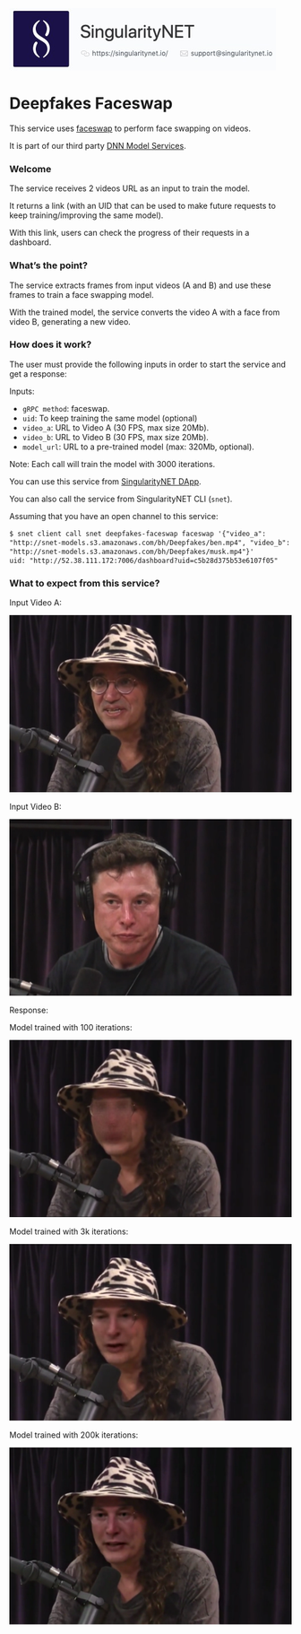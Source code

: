 [issue-template]: ../../../issues/new?template=BUG_REPORT.md
[feature-template]: ../../../issues/new?template=FEATURE_REQUEST.md

![singnetlogo](../assets/singnet-logo.jpg?raw=true 'SingularityNET')

# Deepfakes Faceswap

This service uses [faceswap](https://github.com/deepfakes/faceswap) to perform face swapping on videos.

It is part of our third party [DNN Model Services](https://github.com/singnet/dnn-model-services).

### Welcome

The service receives 2 videos URL as an input to train the model.

It returns a link (with an UID that can be used to make future requests to keep training/improving the same model).

With this link, users can check the progress of their requests in a dashboard.

### What’s the point?

The service extracts frames from input videos (A and B) and use these frames to train a face swapping model.

With the trained model, the service converts the video A with a face from video B, generating a new video.

### How does it work?

The user must provide the following inputs in order to start the service and get a response:

Inputs:
  - `gRPC method`: faceswap.
  - `uid`: To keep training the same model (optional)
  - `video_a`: URL to Video A (30 FPS, max size 20Mb).
  - `video_b`: URL to Video B (30 FPS, max size 20Mb).
  - `model_url`: URL to a pre-trained model (max: 320Mb, optional).

Note: Each call will train the model with 3000 iterations.

You can use this service from [SingularityNET DApp](http://beta.singularitynet.io/).

You can also call the service from SingularityNET CLI (`snet`).

Assuming that you have an open channel to this service:

```
$ snet client call snet deepfakes-faceswap faceswap '{"video_a": "http://snet-models.s3.amazonaws.com/bh/Deepfakes/ben.mp4", "video_b": "http://snet-models.s3.amazonaws.com/bh/Deepfakes/musk.mp4"}'
uid: "http://52.38.111.172:7006/dashboard?uid=c5b28d375b53e6107f05"
```

### What to expect from this service?

Input Video A:

![Video A](../assets/users_guide/ben.png)

Input Video B:

![Video B](../assets/users_guide/musk.png)

Response:

Model trained with 100 iterations:

![Video Faceswap](../assets/users_guide/faceswap_100.png)

Model trained with 3k iterations:

![Video Faceswap](../assets/users_guide/faceswap_3k.png)

Model trained with 200k iterations:

![Video Faceswap](../assets/users_guide/faceswap_200k.png)